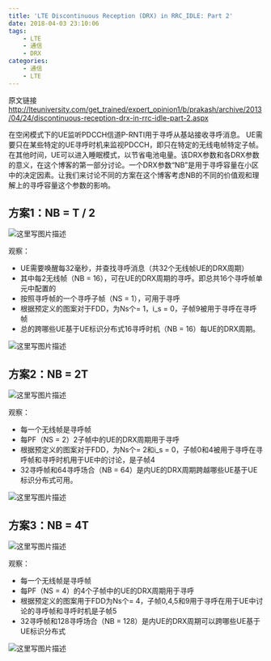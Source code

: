 ```yaml
---
title: 'LTE Discontinuous Reception (DRX) in RRC_IDLE: Part 2'
date: 2018-04-03 23:10:06
tags:
    - LTE
    - 通信
    - DRX
categories:
    - 通信
    - LTE
---
```


原文链接
http://lteuniversity.com/get_trained/expert_opinion1/b/prakash/archive/2013/04/24/discontinuous-reception-drx-in-rrc-idle-part-2.aspx


在空闲模式下的UE监听PDCCH信道P-RNTI用于寻呼从基站接收寻呼消息。 UE需要只在某些特定的UE寻呼时机来监视PDCCH，即只在特定的无线电帧特定子帧。在其他时间，UE可以进入睡眠模式，以节省电池电量。该DRX参数和各DRX参数的意义，在这个博客的第一部分讨论。一个DRX参数“NB”是用于寻呼容量在小区中的决定因素。让我们来讨论不同的方案在这个博客考虑NB的不同的价值观和理解上的寻呼容量这个参数的影响。

##  方案1：NB = T / 2

  ![这里写图片描述](http://img.blog.csdn.net/20151122142842008)

观察：

 - UE需要唤醒每32毫秒，并查找寻呼消息（共32个无线帧UE的DRX周期）
 - 其中每2无线帧（NB = 16），可在UE的DRX周期的寻呼。即总共16个寻呼帧单元中配置的
 - 按照寻呼帧的一个寻呼子帧（NS = 1），可用于寻呼
 - 根据预定义的图案对于FDD，为Ns个= 1，i_s = 0，子帧9被用于寻呼在寻呼帧
 - 总的跨哪些UE基于UE标识分布式16寻呼时机（NB = 16）每UE的DRX周期。

  ![这里写图片描述](http://img.blog.csdn.net/20151122143018434)

##  方案2：NB = 2T

  ![这里写图片描述](http://img.blog.csdn.net/20151122143025459)

观察：

 - 每一个无线帧是寻呼帧
 - 每PF（NS = 2）2子帧中的UE的DRX周期用于寻呼
 - 根据预定义的图案对于FDD，为Ns个= 2和i_s = 0，子帧0和4被用于寻呼在寻呼帧和寻呼时机用于UE中的讨论，是子帧4
 - 32寻呼帧和64寻呼场合（NB = 64）是内UE的DRX周期跨越哪些UE基于UE标识分布式可用。

 ![这里写图片描述](http://img.blog.csdn.net/20151122143033644) 

##  方案3：NB = 4T

 ![这里写图片描述](http://img.blog.csdn.net/20151122143040746) 

观察：

 - 每一个无线帧是寻呼帧
 - 每PF（NS = 4）的4个子帧中的UE的DRX周期用于寻呼
 - 根据预定义的图案用于FDD为Ns个= 4，子帧0,4,5和9用于寻呼在用于UE中讨论的寻呼帧和寻呼时机是子帧5
 - 32寻呼帧和128寻呼场合（NB = 128）是内UE的DRX周期可以跨哪些UE基于UE标识分布式

![这里写图片描述](http://img.blog.csdn.net/20151122143048985)